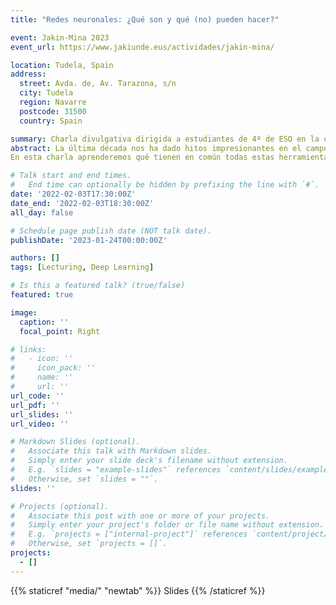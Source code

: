 ```yaml
---
title: "Redes neuronales: ¿Qué son y qué (no) pueden hacer?"

event: Jakin-Mina 2023
event_url: https://www.jakiunde.eus/actividades/jakin-mina/

location: Tudela, Spain
address:
  street: Avda. de, Av. Tarazona, s/n
  city: Tudela
  region: Navarre
  postcode: 31500
  country: Spain

summary: Charla divulgativa dirigida a estudiantes de 4º de ESO en la que explicaremos qué son las redes neuronales, cómo funcionan y de qué formas están afectándonos cada vez más.
abstract: La última década nos ha dado hitos impresionantes en el campo de la Inteligencia Artificial. Programas que han resuelto problemas abiertos de la medicina como el plegado de proteínas, ordenadores capaces de ganar a los mejores jugadores de juegos tan complejos como el GO y el Starcraft, o sistemas que “pintan” cuadros al estilo del pintor que les pidamos. Detrás de todos estos avances se esconden las llamadas “redes neuronales”, algoritmos que “aprenden” de experiencias pasadas para llevar a cabo tareas tan variadas como estas, entre muchas otras.
En esta charla aprenderemos qué tienen en común todas estas herramientas, cómo funcionan y cómo todos nosotros podemos hacer uso de muchas de ellas de manera sencilla.

# Talk start and end times.
#   End time can optionally be hidden by prefixing the line with `#`.
date: '2022-02-03T17:30:00Z'
date_end: '2022-02-03T18:30:00Z'
all_day: false

# Schedule page publish date (NOT talk date).
publishDate: '2023-01-24T00:00:00Z'

authors: []
tags: [Lecturing, Deep Learning]

# Is this a featured talk? (true/false)
featured: true

image:
  caption: ''
  focal_point: Right

# links:
#   - icon: ''
#     icon_pack: ''
#     name: ''
#     url: ''
url_code: ''
url_pdf: ''
url_slides: ''
url_video: ''

# Markdown Slides (optional).
#   Associate this talk with Markdown slides.
#   Simply enter your slide deck's filename without extension.
#   E.g. `slides = "example-slides"` references `content/slides/example-slides.md`.
#   Otherwise, set `slides = ""`.
slides: ''

# Projects (optional).
#   Associate this post with one or more of your projects.
#   Simply enter your project's folder or file name without extension.
#   E.g. `projects = ["internal-project"]` references `content/project/deep-learning/index.md`.
#   Otherwise, set `projects = []`.
projects:
  - []
---
```


{{% staticref "media/" "newtab" %}}
Slides
{{% /staticref %}}
